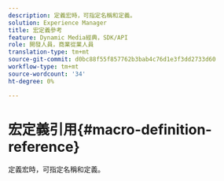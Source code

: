 ```yaml
---
description: 定義宏時，可指定名稱和定義。
solution: Experience Manager
title: 宏定義參考
feature: Dynamic Media經典，SDK/API
role: 開發人員，商業從業人員
translation-type: tm+mt
source-git-commit: d0bc88f55f857762b3bab4c76d1e3f3dd2733d60
workflow-type: tm+mt
source-wordcount: '34'
ht-degree: 0%

---
```



# 宏定義引用{#macro-definition-reference}

定義宏時，可指定名稱和定義。

